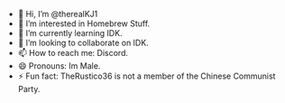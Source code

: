 - 👋 Hi, I’m @therealKJ1
- 👀 I’m interested in Homebrew Stuff.
- 🌱 I’m currently learning IDK.
- 💞️ I’m looking to collaborate on IDK.
- 📫 How to reach me: Discord.
- 😄 Pronouns: Im Male.
- ⚡ Fun fact: TheRustico36 is not a member of the Chinese Communist Party.

<!---
therealKJ1/therealKJ1 is a ✨ special ✨ repository because its `README.md` (this file) appears on your GitHub profile.
You can click the Preview link to take a look at your changes.
--->

